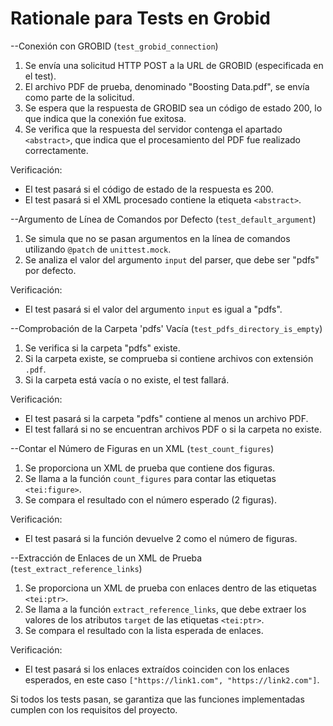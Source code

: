 # Rationale para Tests en Grobid

--Conexión con GROBID (`test_grobid_connection`)

1. Se envía una solicitud HTTP POST a la URL de GROBID (especificada en el test).
2. El archivo PDF de prueba, denominado "Boosting Data.pdf", se envía como parte de la solicitud.
3. Se espera que la respuesta de GROBID sea un código de estado 200, lo que indica que la conexión fue exitosa.
4. Se verifica que la respuesta del servidor contenga el apartado `<abstract>`, que indica que el procesamiento del PDF fue realizado correctamente.

Verificación:
- El test pasará si el código de estado de la respuesta es 200.
- El test pasará si el XML procesado contiene la etiqueta `<abstract>`.

--Argumento de Línea de Comandos por Defecto (`test_default_argument`)

1. Se simula que no se pasan argumentos en la línea de comandos utilizando `@patch` de `unittest.mock`.
2. Se analiza el valor del argumento `input` del parser, que debe ser "pdfs" por defecto.

Verificación:
- El test pasará si el valor del argumento `input` es igual a "pdfs".

--Comprobación de la Carpeta 'pdfs' Vacía (`test_pdfs_directory_is_empty`)

1. Se verifica si la carpeta "pdfs" existe.
2. Si la carpeta existe, se comprueba si contiene archivos con extensión `.pdf`.
3. Si la carpeta está vacía o no existe, el test fallará.

Verificación:
- El test pasará si la carpeta "pdfs" contiene al menos un archivo PDF.
- El test fallará si no se encuentran archivos PDF o si la carpeta no existe.

--Contar el Número de Figuras en un XML (`test_count_figures`)

1. Se proporciona un XML de prueba que contiene dos figuras.
2. Se llama a la función `count_figures` para contar las etiquetas `<tei:figure>`.
3. Se compara el resultado con el número esperado (2 figuras).

Verificación:
- El test pasará si la función devuelve 2 como el número de figuras.

--Extracción de Enlaces de un XML de Prueba (`test_extract_reference_links`)

1. Se proporciona un XML de prueba con enlaces dentro de las etiquetas `<tei:ptr>`.
2. Se llama a la función `extract_reference_links`, que debe extraer los valores de los atributos `target` de las etiquetas `<tei:ptr>`.
3. Se compara el resultado con la lista esperada de enlaces.

Verificación:
- El test pasará si los enlaces extraídos coinciden con los enlaces esperados, en este caso `["https://link1.com", "https://link2.com"]`.

Si todos los tests pasan, se garantiza que las funciones implementadas cumplen con los requisitos del proyecto.
